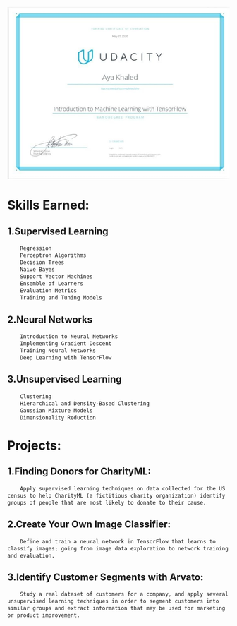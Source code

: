 ![](Certificate.jpeg)

# Skills Earned:


## 1.Supervised Learning


        Regression
        Perceptron Algorithms
        Decision Trees
        Naive Bayes
        Support Vector Machines
        Ensemble of Learners
        Evaluation Metrics
        Training and Tuning Models


## 2.Neural Networks

        Introduction to Neural Networks
        Implementing Gradient Descent
        Training Neural Networks
        Deep Learning with TensorFlow
        
## 3.Unsupervised Learning

        Clustering
        Hierarchical and Density-Based Clustering
        Gaussian Mixture Models
        Dimensionality Reduction
        
# Projects:

## 1.Finding Donors for CharityML:

        Apply supervised learning techniques on data collected for the US census to help CharityML (a fictitious charity organization) identify groups of people that are most likely to donate to their cause.

## 2.Create Your Own Image Classifier:

        Define and train a neural network in TensorFlow that learns to classify images; going from image data exploration to network training and evaluation.

## 3.Identify Customer Segments with Arvato:

        Study a real dataset of customers for a company, and apply several unsupervised learning techniques in order to segment customers into similar groups and extract information that may be used for marketing or product improvement.
